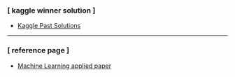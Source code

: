### [ kaggle winner solution ]
* <a href = "http://ndres.me/kaggle-past-solutions/"> Kaggle Past Solutions </a>
---
### [ reference page ]
* <a href = "https://github.com/eugeneyan/applied-ml"> Machine Learning applied paper
